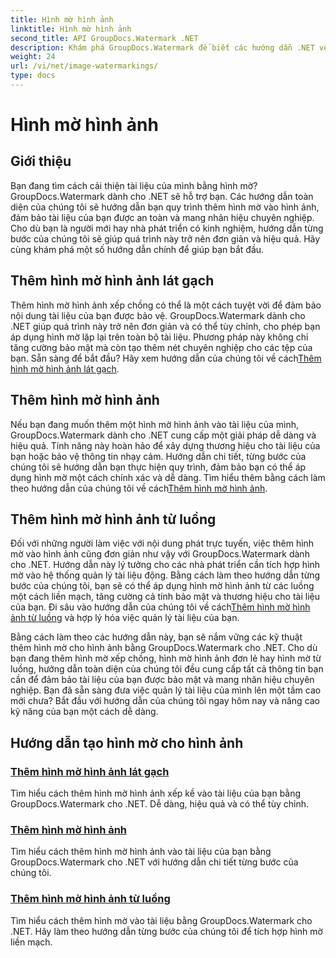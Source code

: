```yaml
---
title: Hình mờ hình ảnh
linktitle: Hình mờ hình ảnh
second_title: API GroupDocs.Watermark .NET
description: Khám phá GroupDocs.Watermark để biết các hướng dẫn .NET về cách thêm hình mờ cho hình ảnh. Tìm hiểu các phương pháp từng bước để nâng cao tính bảo mật và thương hiệu cho tài liệu của bạn.
weight: 24
url: /vi/net/image-watermarkings/
type: docs
---
```

# Hình mờ hình ảnh

## Giới thiệu

Bạn đang tìm cách cải thiện tài liệu của mình bằng hình mờ? GroupDocs.Watermark dành cho .NET sẽ hỗ trợ bạn. Các hướng dẫn toàn diện của chúng tôi sẽ hướng dẫn bạn quy trình thêm hình mờ vào hình ảnh, đảm bảo tài liệu của bạn được an toàn và mang nhãn hiệu chuyên nghiệp. Cho dù bạn là người mới hay nhà phát triển có kinh nghiệm, hướng dẫn từng bước của chúng tôi sẽ giúp quá trình này trở nên đơn giản và hiệu quả. Hãy cùng khám phá một số hướng dẫn chính để giúp bạn bắt đầu.

## Thêm hình mờ hình ảnh lát gạch
Thêm hình mờ hình ảnh xếp chồng có thể là một cách tuyệt vời để đảm bảo nội dung tài liệu của bạn được bảo vệ. GroupDocs.Watermark dành cho .NET giúp quá trình này trở nên đơn giản và có thể tùy chỉnh, cho phép bạn áp dụng hình mờ lặp lại trên toàn bộ tài liệu. Phương pháp này không chỉ tăng cường bảo mật mà còn tạo thêm nét chuyên nghiệp cho các tệp của bạn. Sẵn sàng để bắt đầu? Hãy xem hướng dẫn của chúng tôi về cách[Thêm hình mờ hình ảnh lát gạch](./add-tiled-image-watermark/).

## Thêm hình mờ hình ảnh
 Nếu bạn đang muốn thêm một hình mờ hình ảnh vào tài liệu của mình, GroupDocs.Watermark dành cho .NET cung cấp một giải pháp dễ dàng và hiệu quả. Tính năng này hoàn hảo để xây dựng thương hiệu cho tài liệu của bạn hoặc bảo vệ thông tin nhạy cảm. Hướng dẫn chi tiết, từng bước của chúng tôi sẽ hướng dẫn bạn thực hiện quy trình, đảm bảo bạn có thể áp dụng hình mờ một cách chính xác và dễ dàng. Tìm hiểu thêm bằng cách làm theo hướng dẫn của chúng tôi về cách[Thêm hình mờ hình ảnh](./add-image-watermark/).

## Thêm hình mờ hình ảnh từ luồng
Đối với những người làm việc với nội dung phát trực tuyến, việc thêm hình mờ vào hình ảnh cũng đơn giản như vậy với GroupDocs.Watermark dành cho .NET. Hướng dẫn này lý tưởng cho các nhà phát triển cần tích hợp hình mờ vào hệ thống quản lý tài liệu động. Bằng cách làm theo hướng dẫn từng bước của chúng tôi, bạn sẽ có thể áp dụng hình mờ hình ảnh từ các luồng một cách liền mạch, tăng cường cả tính bảo mật và thương hiệu cho tài liệu của bạn. Đi sâu vào hướng dẫn của chúng tôi về cách[Thêm hình mờ hình ảnh từ luồng](./add-image-watermark-from-stream/) và hợp lý hóa việc quản lý tài liệu của bạn.

Bằng cách làm theo các hướng dẫn này, bạn sẽ nắm vững các kỹ thuật thêm hình mờ cho hình ảnh bằng GroupDocs.Watermark cho .NET. Cho dù bạn đang thêm hình mờ xếp chồng, hình mờ hình ảnh đơn lẻ hay hình mờ từ luồng, hướng dẫn toàn diện của chúng tôi đều cung cấp tất cả thông tin bạn cần để đảm bảo tài liệu của bạn được bảo mật và mang nhãn hiệu chuyên nghiệp. Bạn đã sẵn sàng đưa việc quản lý tài liệu của mình lên một tầm cao mới chưa? Bắt đầu với hướng dẫn của chúng tôi ngay hôm nay và nâng cao kỹ năng của bạn một cách dễ dàng.

## Hướng dẫn tạo hình mờ cho hình ảnh
### [Thêm hình mờ hình ảnh lát gạch](./add-tiled-image-watermark/)
Tìm hiểu cách thêm hình mờ hình ảnh xếp kề vào tài liệu của bạn bằng GroupDocs.Watermark cho .NET. Dễ dàng, hiệu quả và có thể tùy chỉnh.
### [Thêm hình mờ hình ảnh](./add-image-watermark/)
Tìm hiểu cách thêm hình mờ hình ảnh vào tài liệu của bạn bằng GroupDocs.Watermark cho .NET với hướng dẫn chi tiết từng bước của chúng tôi.
### [Thêm hình mờ hình ảnh từ luồng](./add-image-watermark-from-stream/)
Tìm hiểu cách thêm hình mờ vào tài liệu bằng GroupDocs.Watermark cho .NET. Hãy làm theo hướng dẫn từng bước của chúng tôi để tích hợp hình mờ liền mạch.